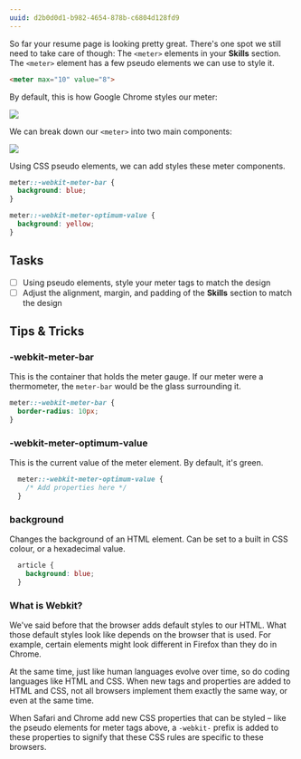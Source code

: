 ```yaml
---
uuid: d2b0d0d1-b982-4654-878b-c6804d128fd9
---
```


So far your resume page is looking pretty great. There's one spot we still need to take care of though: The `<meter>` elements in your **Skills** section. The `<meter>` element has a few pseudo elements we can use to style it.

```html
<meter max="10" value="8">
```

By default, this is how Google Chrome styles our meter:

![](https://cl.ly/3P042M0n3y3l/Image%202017-10-07%20at%2012.45.00%20PM.png)

We can break down our `<meter>` into two main components:

![](https://cl.ly/0e0d2V0r3k3f/[552bc9df5aa600c67b19da8507d54361]_Image%202017-10-07%20at%201.13.13%20PM.png)

Using CSS pseudo elements, we can add styles these meter components.


```css
meter::-webkit-meter-bar {
  background: blue;
}

meter::-webkit-meter-optimum-value {
  background: yellow;
}
```

## Tasks

- [ ] Using pseudo elements, style your meter tags to match the design
- [ ] Adjust the alignment, margin, and padding of the **Skills** section to match the design

## Tips & Tricks

### -webkit-meter-bar

This is the container that holds the meter gauge. If our meter were a thermometer, the `meter-bar` would be the glass surrounding it.

```css
meter::-webkit-meter-bar {
  border-radius: 10px;
}
```

### -webkit-meter-optimum-value

This is the current value of the meter element. By default, it's green.

```css
  meter::-webkit-meter-optimum-value {
    /* Add properties here */
  }
```

### background
Changes the background of an HTML element. Can be set to a built in CSS colour,
or a hexadecimal value.

```css
  article {
    background: blue;
  }
```

### What is Webkit?

We've said before that the browser adds default styles to our HTML. What those default styles look like depends on the browser that is used. For example, certain elements might look different in Firefox than they do in Chrome.

At the same time, just like human languages evolve over time, so do coding languages like HTML and CSS. When new tags and properties are added to HTML and CSS, not all browsers implement them exactly the same way, or even at the same time.

When Safari and Chrome add new CSS properties that can be styled – like the pseudo elements for meter tags above, a `-webkit-` prefix is added to these properties to signify that these CSS rules are specific to these browsers.
